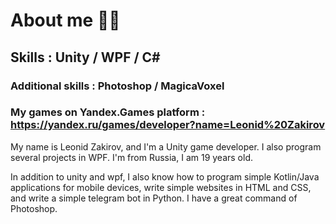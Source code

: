 # About me 👨‍💻

## Skills : Unity / WPF / C# 
### Additional skills : Photoshop / MagicaVoxel
### My games on Yandex.Games platform : https://yandex.ru/games/developer?name=Leonid%20Zakirov

My name is Leonid Zakirov, and I'm a Unity game developer.
I also program several projects in WPF.
I'm from Russia, I am 19 years old.

In addition to unity and wpf, I also know how to program simple Kotlin/Java applications for mobile devices, write simple websites in HTML and CSS, and write a simple telegram bot in Python.
I have a great command of Photoshop.
